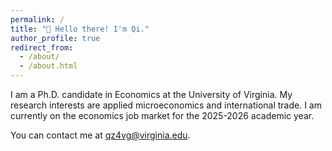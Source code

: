 ```yaml
---
permalink: /
title: "👋 Hello there! I'm Qi."
author_profile: true
redirect_from: 
  - /about/
  - /about.html
---
```


I am a Ph.D. candidate in Economics at the University of Virginia. My research interests are applied microeconomics and international trade. I am currently on the economics job market for the 2025-2026 academic year. 

You can contact me at [qz4vg@virginia.edu](mailto:qz4vg@virginia.edu).

